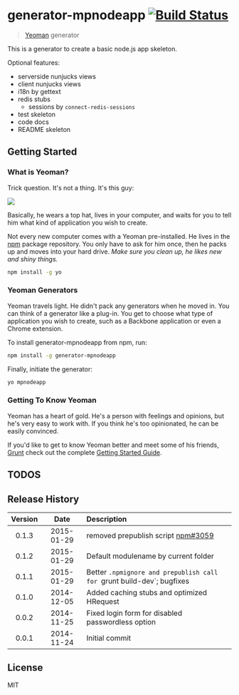 # generator-mpnodeapp [![Build Status](https://secure.travis-ci.org/mpneuried/generator-mpnodeapp.png?branch=master)](https://travis-ci.org/mpneuried/generator-mpnodeapp)

> [Yeoman](http://yeoman.io) generator

This is a generator to create a basic node.js app skeleton.

Optional features:

- serverside nunjucks views
- client nunjucks views
- i18n by gettext
- redis stubs
	- sessions by `connect-redis-sessions`
- test skeleton
- code docs
- README skeleton

## Getting Started

### What is Yeoman?

Trick question. It's not a thing. It's this guy:

![](http://i.imgur.com/JHaAlBJ.png)

Basically, he wears a top hat, lives in your computer, and waits for you to tell him what kind of application you wish to create.

Not every new computer comes with a Yeoman pre-installed. He lives in the [npm](https://npmjs.org) package repository. You only have to ask for him once, then he packs up and moves into your hard drive. *Make sure you clean up, he likes new and shiny things.*

```bash
npm install -g yo
```

### Yeoman Generators

Yeoman travels light. He didn't pack any generators when he moved in. You can think of a generator like a plug-in. You get to choose what type of application you wish to create, such as a Backbone application or even a Chrome extension.

To install generator-mpnodeapp from npm, run:

```bash
npm install -g generator-mpnodeapp
```

Finally, initiate the generator:

```bash
yo mpnodeapp
```

### Getting To Know Yeoman

Yeoman has a heart of gold. He's a person with feelings and opinions, but he's very easy to work with. If you think he's too opinionated, he can be easily convinced.

If you'd like to get to know Yeoman better and meet some of his friends, [Grunt](http://gruntjs.com) check out the complete [Getting Started Guide](https://github.com/yeoman/yeoman/wiki/Getting-Started).

## TODOS

## Release History
|Version|Date|Description|
|:--:|:--:|:--|
|0.1.3|2015-01-29|removed prepublish script [npm#3059](https://github.com/npm/npm/issues/3059)|
|0.1.2|2015-01-29|Default modulename by current folder|
|0.1.1|2015-01-29|Better `.npmignore and prepublish call for `grunt build-dev`; bugfixes|
|0.1.0|2014-12-05|Added caching stubs and optimized HRequest|
|0.0.2|2014-11-25|Fixed login form for disabled passwordless option|
|0.0.1|2014-11-24|Initial commit|

## License

MIT
